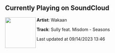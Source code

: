 ## Currently Playing on SoundCloud

[<img align="left" width="100" src="https://i1.sndcdn.com/artworks-biBVurQ0NRpXp5Ag-GdTWYA-t500x500.jpg">](https://soundcloud.com/wakaan/sully-feat-misdom-seasons?in=saxurn/sets/new-1/)

**Artist**: Wakaan 

**Track**: Sully feat. Misdom - Seasons

Last updated at 09/14/2023 13:46

